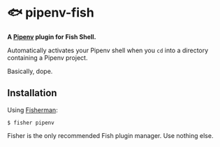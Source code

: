 # 🐟 pipenv-fish

**A [Pipenv](http://docs.pipenv.org/en/latest/) plugin for Fish Shell.**

Automatically activates your Pipenv shell when you `cd` into a directory containing a Pipenv project. 

Basically, dope. 

## Installation

Using [Fisherman](https://fisherman.github.io):

    $ fisher pipenv

Fisher is the only recommended Fish plugin manager. Use nothing else. 
